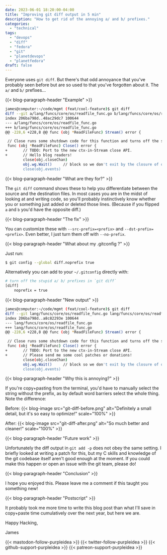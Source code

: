 ```yaml
---
date: 2023-06-01 18:20:00-04:00
title: "Improving git diff output in 5 min"
description: "How to get rid of the annoying a/ and b/ prefixes."
categories:
  - "technical"
tags:
  - "devops"
  - "diff"
  - "fedora"
  - "git"
  - "planetdevops"
  - "planetfedora"
draft: false
---
```


Everyone uses `git diff`. But there's that odd annoyance that you've probably
seen before but are so used to that you've forgotten about it. The `a/` and `b/`
prefixes...

{{< blog-paragraph-header "Example" >}}

```bash
james@computer:~/code/mgmt (feat/cool-feature)$ git diff
diff --git a/lang/funcs/core/os/readfile_func.go b/lang/funcs/core/os/readfile_func.go
index 206ba798d..48ac29dc7 100644
--- a/lang/funcs/core/os/readfile_func.go
+++ b/lang/funcs/core/os/readfile_func.go
@@ -228,6 +228,8 @@ func (obj *ReadFileFunc) Stream() error {

 // Close runs some shutdown code for this function and turns off the stream.
 func (obj *ReadFileFunc) Close() error {
+       // TODO: Port to the new ctx-in-Stream close API.
+       // Hello blog readers!
        close(obj.closeChan)
        obj.wg.Wait()     // block so we don't exit by the closure of obj.events
        close(obj.events)
```

{{< blog-paragraph-header "What are they for?" >}}

The `git diff` command shows these to help you differentiate between the source
and the destination files. In most cases you are in the midst of looking at and
writing code, so you'll probably instinctively know whether you or something
just added or deleted those lines. (Because if you flipped `a` and `b` you'd
have the opposite diff.)

{{< blog-paragraph-header "The fix" >}}

You can customize these with `--src-prefix=<prefix>` and  `--dst-prefix=<prefix>`.
Even better, I just turn them off with `--no-prefix`.

{{< blog-paragraph-header "What about my .gitconfig ?" >}}

Just run:

```bash
$ git config --global diff.noprefix true
```

Alternatively you can add to your `~/.gitconfig` directly with:

```bash
# turn off the stupid a/ b/ prefixes in `git diff`
[diff]
	noprefix = true
```

{{< blog-paragraph-header "New output" >}}

```bash
james@computer:~/code/mgmt (feat/cool-feature)$ git diff
diff --git lang/funcs/core/os/readfile_func.go lang/funcs/core/os/readfile_func.go
index 206ba798d..a8c82293e 100644
--- lang/funcs/core/os/readfile_func.go
+++ lang/funcs/core/os/readfile_func.go
@@ -228,6 +228,8 @@ func (obj *ReadFileFunc) Stream() error {

 // Close runs some shutdown code for this function and turns off the stream.
 func (obj *ReadFileFunc) Close() error {
+       // TODO: Port to the new ctx-in-Stream close API.
+       // Please send me some cool patches or donations!
        close(obj.closeChan)
        obj.wg.Wait()     // block so we don't exit by the closure of obj.events
        close(obj.events)
```

{{< blog-paragraph-header "Why this is annoying?" >}}

If you're copy+pasting from the terminal, you'd have to manually select the
string without the prefix, as by default word barriers select the whole thing.
Note the difference:

Before:
{{< blog-image src="git-diff-before.png" alt="Definitely a small detail, but it's so easy to optimize!" scale="100%" >}}

After:
{{< blog-image src="git-diff-after.png" alt="So much better and cleaner!" scale="100%" >}}

{{< blog-paragraph-header "Future work" >}}

Unfortunately the diff output in `git add -p` does not obey the same setting. I
briefly looked at writing a patch for this, but my C skills and knowledge of the
git codebase itself aren't good enough at the moment. If you could make this
happen or open an issue with the git team, please do!

{{< blog-paragraph-header "Conclusion" >}}

I hope you enjoyed this. Please leave me a comment if this taught you something
new!

{{< blog-paragraph-header "Postscript" >}}

It probably took me more time to write this blog post than what I'll save in
copy+paste time cumulatively over the next year, but here we are.

Happy Hacking,

James

{{< mastodon-follow-purpleidea >}}
{{< twitter-follow-purpleidea >}}
{{< github-support-purpleidea >}}
{{< patreon-support-purpleidea >}}
